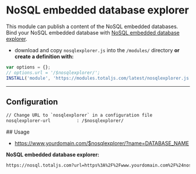 # NoSQL embedded database explorer

This module can publish a content of the NoSQL embedded databases. Bind your NoSQL embedded database with [NoSQL embedded database explorer](https://www.totaljs.com/nosql/).

- download and copy `nosqlexplorer.js` into the `/modules/` directory __or create a definition with:__

```javascript
var options = {};
// options.url = '/$nosqlexplorer/';
INSTALL('module', 'https://modules.totaljs.com/latest/nosqlexplorer.js', options);
```


---

## Configuration

```html
// Change URL to `nosqlexplorer` in a configuration file
nosqlexplorer-url          : /$nosqlexplorer/
```

## Usage

- <https://www.yourdomain.com/$nosqlexplorer/?name=DATABASE_NAME>

__NoSQL embedded database explorer:__

```html
https://nosql.totaljs.com?url=https%3A%2F%2Fwww.yourdomain.com%2F%24nosqlexplorer%2F%3Fname%3DDATABASE_NAME
```